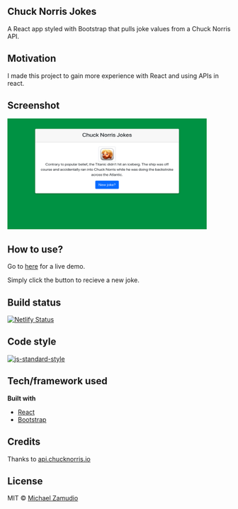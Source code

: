 ## Chuck Norris Jokes
A React app styled with Bootstrap that pulls joke values from a Chuck Norris API.

## Motivation
I made this project to gain more experience with React and using APIs in react.

## Screenshot
<img src="https://github.com/zamudio/chuck-norris-react/blob/master/public/project_screenshot.png" alt="screenshot" width="450" height="250" />

## How to use?
Go to [here](https://chuck-norris-jokes-react.netlify.app) for a live demo.

Simply click the button to recieve a new joke.

## Build status
[![Netlify Status](https://api.netlify.com/api/v1/badges/c55c4e77-8409-42fa-8c32-9a9815770596/deploy-status)](https://app.netlify.com/sites/chuck-norris-jokes-react/deploys)

## Code style
[![js-standard-style](https://img.shields.io/badge/code%20style-standard-brightgreen.svg?style=flat)](https://github.com/feross/standard)

## Tech/framework used

<b>Built with</b>
- [React](https://reactjs.org/)
- [Bootstrap](https://getbootstrap.com/)

## Credits
Thanks to [api.chucknorris.io](api.chucknorris.io)

## License
MIT © [Michael Zamudio](2020)
